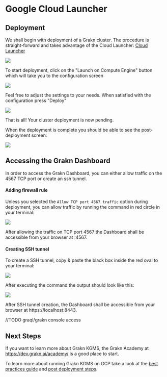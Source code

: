 # Google Cloud Launcher

## Deployment
We shall begin with deployment of a Grakn cluster. The procedure is straight-forward and takes advantage of the Cloud Launcher:
[Cloud Launcher](https://console.cloud.google.com/launcher/details/datastax-public/datastax-enterprise)

![](/images/gc-solution-listing.png)

To start deployment, click on the "Launch on Compute Engine" button which will take you to the configuration screen

![](/images/gc-deployment-options.png)

Feel free to adjust the settings to your needs. When satisfied with the configuration press "Deploy"

![](/images/gc-deployment-pending.png)

That is all! Your cluster deployment is now pending.

When the deployment is complete you should be able to see the post-deployment screen:

![](/images/gc-deployment-complete.png)

## Accessing the Grakn Dashboard

In order to access the Grakn Dashboard, you can either allow traffic on the 4567 TCP port or create an ssh tunnel.

#### Adding firewall rule
Unless you selected the `Allow TCP port 4567 traffic` option during deployment, you can allow traffic by running the command in red circle in your terminal:

![](/images/gc-firewall-command.png)

After allowing the traffic on TCP port 4567 the Dashboard shall be accessible from your browser at <node-external-ip>:4567.

#### Creating SSH tunnel
To create a SSH tunnel, copy & paste the black box inside the red oval to your terminal:

![](/images/gc-ssh-tunnel-command.png)

After executing the command the output should look like this:

![](/images/gc-ssh-tunnel-terminal.png)

After SSH tunnel creation, the Dashboard shall be accessible from your browser at https://localhost:8443.

//TODO graql/grakn console access

## Next Steps

If you want to learn more about Grakn KGMS, the Grakn Academy at https://dev.grakn.ai/academy/ is a good place to start.

To learn more about running Grakn KGMS on GCP take a look at the [best practices guide](best-practices.md) and [post deployment steps](post-deployment-steps.md).
